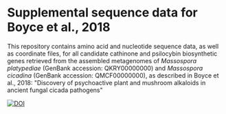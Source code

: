 # Supplemental sequence data for Boyce et al., 2018
This repository contains amino acid and nucleotide sequence data, as well as coordinate files, for all candidate cathinone and psilocybin biosynthetic genes retrieved from the assembled metagenomes of *Massospora platypediae* (GenBank accession: QKRY00000000) and *Massospora cicadina* (GenBank accession: QMCF00000000), as described in Boyce et al., 2018: "Discovery of psychoactive plant and mushroom alkaloids in ancient fungal cicada pathogens"

[![DOI](https://zenodo.org/badge/140015501.svg)](https://zenodo.org/badge/latestdoi/140015501)

